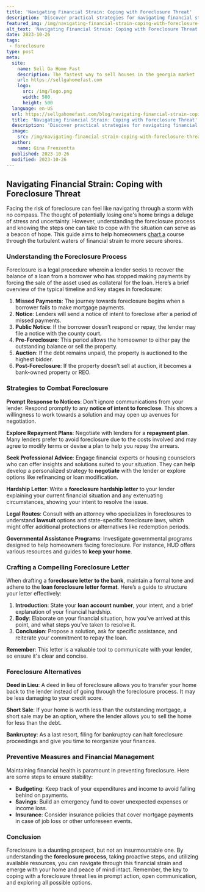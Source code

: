 ```yaml
---
title: 'Navigating Financial Strain: Coping with Foreclosure Threat'
description: 'Discover practical strategies for navigating financial strain and coping with the threat of foreclosure. Gain valuable insights to ease your worries.'
featured_img: /img/navigating-financial-strain-coping-with-foreclosure-threat.webp
alt_text: 'Navigating Financial Strain: Coping with Foreclosure Threat'
date: 2023-10-26
tags:
 - foreclosure
type: post
meta:
  site:
    name: Sell Ga Home Fast
    description: The fastest way to sell houses in the georgia market
    url: https://sellgahomefast.com
    logo:
      src: /img/logo.png
      width: 500
      height: 500
  language: en-US
  url: https://sellgahomefast.com/blog/navigating-financial-strain-coping-with-foreclosure-threat
  title: 'Navigating Financial Strain: Coping with Foreclosure Threat'
  description: 'Discover practical strategies for navigating financial strain and coping with the threat of foreclosure. Gain valuable insights to ease your worries.'
  image:
    src: /img/navigating-financial-strain-coping-with-foreclosure-threat.webp
  author:
    name: Gina Frenzentta
  published: 2023-10-26
  modified: 2023-10-26
---
```



## Navigating Financial Strain: Coping with Foreclosure Threat

Facing the risk of foreclosure can feel like navigating through a storm with no compass. The thought of potentially losing one's home brings a deluge of stress and uncertainty. However, understanding the foreclosure process and knowing the steps one can take to cope with the situation can serve as a beacon of hope. This guide aims to help homeowners [chart   a](https://sellgahomefast.com/blog/foreclosure-notice-understanding-your-legal-options) course through the turbulent waters of financial strain to more secure shores.

### Understanding the Foreclosure Process

Foreclosure is a legal procedure wherein a lender seeks to recover the balance of a loan from a borrower who has stopped making payments by forcing the sale of the asset used as collateral for the loan. Here’s a brief overview of the typical timeline and key stages in foreclosure:

1. **Missed Payments**: The journey towards foreclosure begins when a borrower fails to make mortgage payments.
2. **Notice**: Lenders will send a notice of intent to foreclose after a period of missed payments.
3. **Public Notice**: If the borrower doesn’t respond or repay, the lender may file a notice with the county court.
4. **Pre-Foreclosure**: This period allows the homeowner to either pay the outstanding balance or sell the property.
5. **Auction**: If the debt remains unpaid, the property is auctioned to the highest bidder.
6. **Post-Foreclosure**: If the property doesn’t sell at auction, it becomes a bank-owned property or REO.

### Strategies to Combat Foreclosure

**Prompt Response to Notices**: Don't ignore communications from your lender. Respond promptly to any **notice of intent to foreclose**. This shows a willingness to work towards a solution and may open up avenues for negotiation.

**Explore Repayment Plans**: Negotiate with lenders for a **repayment plan**. Many lenders prefer to avoid foreclosure due to the costs involved and may agree to modify terms or devise a plan to help you repay the arrears.

**Seek Professional Advice**: Engage financial experts or housing counselors who can offer insights and solutions suited to your situation. They can help develop a personalized strategy to **negotiate** with the lender or explore options like refinancing or loan modification.

**Hardship Letter**: Write a **foreclosure hardship letter** to your lender explaining your current financial situation and any extenuating circumstances, showing your intent to resolve the issue.

**Legal Routes**: Consult with an attorney who specializes in foreclosures to understand **lawsuit** options and state-specific foreclosure laws, which might offer additional protections or alternatives like redemption periods.

**Governmental Assistance Programs**: Investigate governmental programs designed to help homeowners facing foreclosure. For instance, HUD offers various resources and guides to **keep your home**.

### Crafting a Compelling Foreclosure Letter

When drafting a **foreclosure letter to the bank**, maintain a formal tone and adhere to the **loan foreclosure letter format**. Here’s a guide to structure your letter effectively:

1. **Introduction**: State your **loan account number**, your intent, and a brief explanation of your financial hardship.
2. **Body**: Elaborate on your financial situation, how you’ve arrived at this point, and what steps you’ve taken to resolve it.
3. **Conclusion**: Propose a solution, ask for specific assistance, and reiterate your commitment to repay the loan.

**Remember**: This letter is a valuable tool to communicate with your lender, so ensure it's clear and concise.

### Foreclosure Alternatives

**Deed in Lieu**: A deed in lieu of foreclosure allows you to transfer your home back to the lender instead of going through the foreclosure process. It may be less damaging to your credit score.

**Short Sale**: If your home is worth less than the outstanding mortgage, a short sale may be an option, where the lender allows you to sell the home for less than the debt.

**Bankruptcy**: As a last resort, filing for bankruptcy can halt foreclosure proceedings and give you time to reorganize your finances.

### Preventive Measures and Financial Management

Maintaining financial health is paramount in preventing foreclosure. Here are some steps to ensure stability:
  - **Budgeting**: Keep track of your expenditures and income to avoid falling behind on payments.
  - **Savings**: Build an emergency fund to cover unexpected expenses or income loss.
  - **Insurance**: Consider insurance policies that cover mortgage payments in case of job loss or other unforeseen events.

### Conclusion

Foreclosure is a daunting prospect, but not an insurmountable one. By understanding the **foreclosure process**, taking proactive steps, and utilizing available resources, you can navigate through this financial strain and emerge with your home and peace of mind intact. Remember, the key to coping with a foreclosure threat lies in prompt action, open communication, and exploring all possible options.